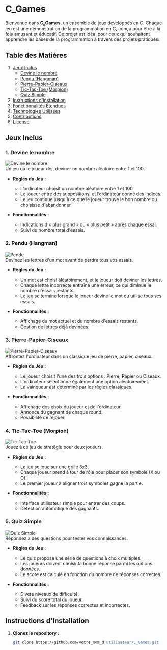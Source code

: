 # C_Games  

Bienvenue dans **C_Games**, un ensemble de jeux développés en C. Chaque jeu est une démonstration de la programmation en C, conçu pour être à la fois amusant et éducatif. Ce projet est idéal pour ceux qui souhaitent apprendre les bases de la programmation à travers des projets pratiques.  

## Table des Matières  
1. [Jeux Inclus](#jeux-inclus)  
    - [Devine le nombre](#1-devine-le-nombre)  
    - [Pendu (Hangman)](#2-pendu-hangman)  
    - [Pierre-Papier-Ciseaux](#3-pierre-papier-ciseaux)  
    - [Tic-Tac-Toe (Morpion)](#4-tic-tac-toe-morpion)  
    - [Quiz Simple](#5-quiz-simple)  
2. [Instructions d'Installation](#instructions-dinstallation)  
3. [Fonctionnalités Étendues](#fonctionnalités-étendues)  
4. [Technologies Utilisées](#technologies-utilisées)  
5. [Contributions](#contributions)  
6. [License](#license)  

## Jeux Inclus  

### 1. Devine le nombre  
![Devine le nombre](url_de_capture_ecran)  
Un jeu où le joueur doit deviner un nombre aléatoire entre 1 et 100.  

- **Règles du Jeu :**  
  - L’ordinateur choisit un nombre aléatoire entre 1 et 100.  
  - Le joueur entre des suppositions, et l’ordinateur donne des indices.  
  - Le jeu continue jusqu'à ce que le joueur trouve le bon nombre ou choisisse d'abandonner.  

- **Fonctionnalités :**   
  - Indications d'« plus grand » ou « plus petit » après chaque essai.  
  - Suivi du nombre total d'essais.  

### 2. Pendu (Hangman)  
![Pendu](url_de_capture_ecran)  
Devinez les lettres d'un mot avant de perdre tous vos essais.  

- **Règles du Jeu :**  
  - Un mot est choisi aléatoirement, et le joueur doit deviner les lettres.  
  - Chaque lettre incorrecte entraîne une erreur, ce qui diminue le nombre d'essais restants.  
  - Le jeu se termine lorsque le joueur devine le mot ou utilise tous ses essais.  

- **Fonctionnalités :**  
  - Affichage du mot actuel et du nombre d'essais restants.  
  - Gestion de lettres déjà devinées.  

### 3. Pierre-Papier-Ciseaux  
![Pierre-Papier-Ciseaux](url_de_capture_ecran)  
Affrontez l'ordinateur dans un classique jeu de pierre, papier, ciseaux.  

- **Règles du Jeu :**  
  - Le joueur choisit l'une des trois options : Pierre, Papier ou Ciseaux.  
  - L'ordinateur sélectionne également une option aléatoirement.  
  - Le vainqueur est déterminé par les règles classiques.  

- **Fonctionnalités :**  
  - Affichage des choix du joueur et de l'ordinateur.  
  - Annonce du gagnant de chaque round.  
  - Possibilité de rejouer.  

### 4. Tic-Tac-Toe (Morpion)  
![Tic-Tac-Toe](url_de_capture_ecran)  
Jouez à ce jeu de stratégie pour deux joueurs.  

- **Règles du Jeu :**  
  - Le jeu se joue sur une grille 3x3.  
  - Chaque joueur prend à tour de rôle pour placer son symbole (X ou O).  
  - Le premier joueur à aligner trois symboles gagne la partie.  

- **Fonctionnalités :**  
  - Interface utilisateur simple pour entrer des coups.  
  - Détection automatique des gagnants.  

### 5. Quiz Simple  
![Quiz Simple](url_de_capture_ecran)  
Répondez à des questions pour tester vos connaissances.  

- **Règles du Jeu :**  
  - Le quiz propose une série de questions à choix multiples.  
  - Les joueurs doivent choisir la bonne réponse parmi les options données.  
  - Le score est calculé en fonction du nombre de réponses correctes.  

- **Fonctionnalités :**  
  - Divers niveaux de difficulté.  
  - Suivi du score total du joueur.  
  - Feedback sur les réponses correctes et incorrectes.  

## Instructions d'Installation  

1. **Clonez le repository :**  
   ```bash  
   git clone https://github.com/votre_nom_d'utilisateur/C_Games.git
